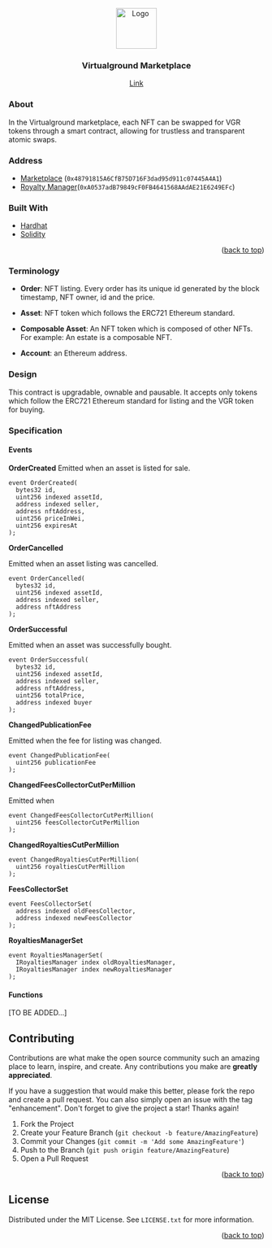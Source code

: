 <!-- PROJECT HEADER -->
<br />
<div align="center">
  <a href="#">
    <img src="https://avatars.githubusercontent.com/u/110193542?s=96&v=4" alt="Logo" width="80" height="80">
  </a>
  <h3 align="center">Virtualground Marketplace</h3>
  <a href="https://www.virtualground.it/">Link</a> 
</div>

<!-- ABOUT -->

### About

In the Virtualground marketplace, each NFT can be swapped for VGR tokens through a smart contract, allowing for trustless and transparent atomic swaps.

<!-- CONTRACT ADDRESS -->

### Address

- [Marketplace](https://polygonscan.com/address/0x48791815A6CfB75D716F3dad95d911c07445A4A1) (`0x48791815A6CfB75D716F3dad95d911c07445A4A1`)
- [Royalty Manager](https://polygonscan.com/address/0xA0537adB79849cF0FB4641568AAdAE21E6249EFc)(`0xA0537adB79849cF0FB4641568AAdAE21E6249EFc`)

<!-- TOOLS USED -->

### Built With

- [Hardhat](https://hardhat.org/)
- [Solidity](https://docs.soliditylang.org/)

<p align="right">(<a href="#top">back to top</a>)</p>

<!-- TERMINOLOGY -->

### Terminology

- **Order**: NFT listing. Every order has its unique id generated by the block timestamp, NFT owner, id and the price.

- **Asset**: NFT token which follows the ERC721 Ethereum standard.

- **Composable Asset**: An NFT token which is composed of other NFTs. For example: An estate is a composable NFT.

- **Account**: an Ethereum address.

<!-- DESIGN -->

### Design

This contract is upgradable, ownable and pausable. It accepts only tokens which follow the ERC721 Ethereum standard for listing and the VGR token for buying.

<!-- DESIGN -->

### Specification

#### Events

**OrderCreated**
Emitted when an asset is listed for sale.

```solidity
event OrderCreated(
  bytes32 id,
  uint256 indexed assetId,
  address indexed seller,
  address nftAddress,
  uint256 priceInWei,
  uint256 expiresAt
);
```

**OrderCancelled**

Emitted when an asset listing was cancelled.

```solidity
event OrderCancelled(
  bytes32 id,
  uint256 indexed assetId,
  address indexed seller,
  address nftAddress
);
```

**OrderSuccessful**

Emitted when an asset was successfully bought.

```solidity
event OrderSuccessful(
  bytes32 id,
  uint256 indexed assetId,
  address indexed seller,
  address nftAddress,
  uint256 totalPrice,
  address indexed buyer
);
```

**ChangedPublicationFee**

Emitted when the fee for listing was changed.

```solidity
event ChangedPublicationFee(
  uint256 publicationFee
);
```

**ChangedFeesCollectorCutPerMillion**

Emitted when

```solidity
event ChangedFeesCollectorCutPerMillion(
  uint256 feesCollectorCutPerMillion
);
```

**ChangedRoyaltiesCutPerMillion**

```solidity
event ChangedRoyaltiesCutPerMillion(
  uint256 royaltiesCutPerMillion
);
```

**FeesCollectorSet**

```solidity
event FeesCollectorSet(
  address indexed oldFeesCollector,
  address indexed newFeesCollector
);
```

**RoyaltiesManagerSet**

```solidity
event RoyaltiesManagerSet(
  IRoyaltiesManager index oldRoyaltiesManager,
  IRoyaltiesManager index newRoyaltiesManager
);
```

#### Functions

[TO BE ADDED...]

<!-- CONTRIBUTING -->

## Contributing

Contributions are what make the open source community such an amazing place to learn, inspire, and create. Any contributions you make are **greatly appreciated**.

If you have a suggestion that would make this better, please fork the repo and create a pull request. You can also simply open an issue with the tag "enhancement".
Don't forget to give the project a star! Thanks again!

1. Fork the Project
2. Create your Feature Branch (`git checkout -b feature/AmazingFeature`)
3. Commit your Changes (`git commit -m 'Add some AmazingFeature'`)
4. Push to the Branch (`git push origin feature/AmazingFeature`)
5. Open a Pull Request

<p align="right">(<a href="#top">back to top</a>)</p>
 
 
<!-- LICENSE -->
## License

Distributed under the MIT License. See `LICENSE.txt` for more information.

<p align="right">(<a href="#top">back to top</a>)</p>
